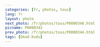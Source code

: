 ```yaml
---
categories: [fr, photos, tous]
lang: fr
layout: photo
next_photo: /fr/photos/tous/P0000340.html
picname: P0000342
prev_photo: /fr/photos/tous/P0000344.html
tags: [Dead Kudu]
---
```

